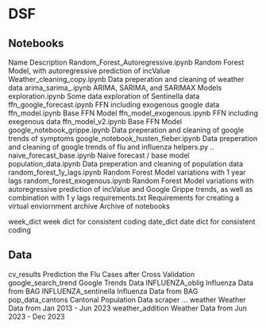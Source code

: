 # DSF

## Notebooks
Name                                    Description
Random_Forest_Autoregressive.ipynb      Random Forest Model, with autoregressive prediction of incValue              
Weather_cleaning_copy.ipynb             Data preperation and cleaning of weather data
arima_sarima_.ipynb                     ARIMA, SARIMA, and SARIMAX Models
exploration.ipynb                       Some data exploration of Sentinella data
ffn_google_forecast.ipynb               FFN including exogenous google data
ffn_model.ipynb                         Base FFN Model
ffn_model_exogenous.ipynb               FFN including exegenous data
ffn_model_v2.ipynb                      Base FFN Model
google_notebook_grippe.ipynb            Data preperation and cleaning of google trends of symptoms
google_notebook_husten_fieber.ipynb     Data preperation and cleaning of google trends of flu and influenza
helpers.py                              ..
naive_forecast_base.ipynb               Naive forecast / base model
population_data.ipynb                   Data preperation and cleaning of population data
random_forest_1y_lags.ipynb             Random Forest Model variations with 1 year lags
random_forest_exogenous.ipynb           Random Forest Model variations with autoregressive prediction of incValue and Google Grippe trends, as well as combination with 1 y lags
requirements.txt                        Requirements for creating a virtual enviornment
archive                                 Archive of notebooks

week_dict                               week dict for consistent coding
date_dict                               date dict for consistent coding

## Data
cv_results                              Prediction the Flu Cases after Cross Validation
google_search_trend                     Google Trends Data
INFLUENZA_oblig                         Influenza Data from BAG
INFLUENZA_sentinella                    Influenza Data from BAG
pop_data_cantons                        Cantonal Population Data
scraper                                 ...
weather                                 Weather Data from Jan 2013 - Jun 2023
weather_addition                        Weather Data from Jun 2023 - Dec 2023
